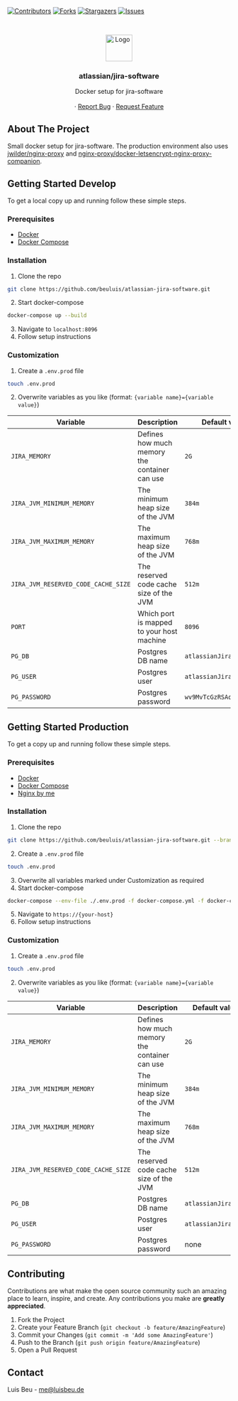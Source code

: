 [![Contributors][contributors-shield]][contributors-url]
[![Forks][forks-shield]][forks-url]
[![Stargazers][stars-shield]][stars-url]
[![Issues][issues-shield]][issues-url]


<!-- PROJECT LOGO -->
<br />
<p align="center">
  <img src="https://wac-cdn.atlassian.com/dam/jcr:e348b562-4152-4cdc-8a55-3d297e509cc8/Jira%20Software-blue.svg?cdnVersion=1209" alt="Logo" height="60">

  <h3 align="center">atlassian/jira-software</h3>

  <p align="center">
    Docker setup for jira-software
    <br />
    <br />
    ·
    <a href="https://github.com/beuluis/atlassian-jira-software/issues">Report Bug</a>
    ·
    <a href="https://github.com/beuluis/atlassian-jira-software/issues">Request Feature</a>
  </p>
</p>

<!-- ABOUT THE PROJECT -->
## About The Project

Small docker setup for jira-software. The production environment also uses [jwilder/nginx-proxy](https://github.com/nginx-proxy/nginx-proxy) and [nginx-proxy/docker-letsencrypt-nginx-proxy-companion](https://github.com/nginx-proxy/docker-letsencrypt-nginx-proxy-companion).

<!-- GETTING STARTED -->
## Getting Started Develop

To get a local copy up and running follow these simple steps.

### Prerequisites

* [Docker](https://docs.docker.com/get-docker/)
* [Docker Compose](https://docs.docker.com/compose/install/)

### Installation

1. Clone the repo
```sh
git clone https://github.com/beuluis/atlassian-jira-software.git
```
2. Start docker-compose
```sh
docker-compose up --build
```
3. Navigate to `localhost:8096`
4. Follow setup instructions

### Customization

1. Create a `.env.prod` file
```sh
touch .env.prod
```
2. Overwrite variables as you like (format: `{variable name}={variable value}`)

| Variable | Description | Default value | Required |
| --- | --- | --- | --- |
| `JIRA_MEMORY` | Defines how much memory the container can use | `2G` | false |
| `JIRA_JVM_MINIMUM_MEMORY` | The minimum heap size of the JVM | `384m` | false |
| `JIRA_JVM_MAXIMUM_MEMORY` | The maximum heap size of the JVM | `768m` | false |
| `JIRA_JVM_RESERVED_CODE_CACHE_SIZE` | The reserved code cache size of the JVM | `512m` | false |
| `PORT` | Which port is mapped to your host machine | `8096` | false |
| `PG_DB` | Postgres DB name | `atlassianJiraDev` | false |
| `PG_USER` | Postgres user | `atlassianJiraDev` | false |
| `PG_PASSWORD` | Postgres password | `wv9MvTcGzRSAqfBFhUcat2` | false |


## Getting Started Production

To get a copy up and running follow these simple steps.

### Prerequisites

* [Docker](https://docs.docker.com/get-docker/)
* [Docker Compose](https://docs.docker.com/compose/install/)
* [Nginx by me](https://github.com/beuluis/nginx)

### Installation

1. Clone the repo
```sh
git clone https://github.com/beuluis/atlassian-jira-software.git --branch master
```
2. Create a `.env.prod` file
```sh
touch .env.prod
```
3. Overwrite all variables marked under Customization as required
4. Start docker-compose
```sh
docker-compose --env-file ./.env.prod -f docker-compose.yml -f docker-compose.production.yml up -d
```
5. Navigate to `https://{your-host}`
6. Follow setup instructions

### Customization

1. Create a `.env.prod` file
```sh
touch .env.prod
```
2. Overwrite variables as you like (format: `{variable name}={variable value}`)

| Variable | Description | Default value | Required |
| --- | --- | --- | --- |
| `JIRA_MEMORY` | Defines how much memory the container can use | `2G` | false |
| `JIRA_JVM_MINIMUM_MEMORY` | The minimum heap size of the JVM | `384m` | false |
| `JIRA_JVM_MAXIMUM_MEMORY` | The maximum heap size of the JVM | `768m` | false |
| `JIRA_JVM_RESERVED_CODE_CACHE_SIZE` | The reserved code cache size of the JVM | `512m` | false |
| `PG_DB` | Postgres DB name | `atlassianJiraProd` | false |
| `PG_USER` | Postgres user | `atlassianJiraProd` | false |
| `PG_PASSWORD` | Postgres password | none | true |
<!-- CONTRIBUTING -->
## Contributing

Contributions are what make the open source community such an amazing place to learn, inspire, and create. Any contributions you make are **greatly appreciated**.

1. Fork the Project
2. Create your Feature Branch (`git checkout -b feature/AmazingFeature`)
3. Commit your Changes (`git commit -m 'Add some AmazingFeature'`)
4. Push to the Branch (`git push origin feature/AmazingFeature`)
5. Open a Pull Request


<!-- CONTACT -->
## Contact

Luis Beu - me@luisbeu.de


<!-- MARKDOWN LINKS & IMAGES -->
<!-- https://www.markdownguide.org/basic-syntax/#reference-style-links -->
[contributors-shield]: https://img.shields.io/github/contributors/beuluis/atlassian-jira-software.svg?style=flat-square
[contributors-url]: https://github.com/beuluis/atlassian-jira-software/graphs/contributors
[forks-shield]: https://img.shields.io/github/forks/beuluis/atlassian-jira-software.svg?style=flat-square
[forks-url]: https://github.com/beuluis/atlassian-jira-software/network/members
[stars-shield]: https://img.shields.io/github/stars/beuluis/atlassian-jira-software.svg?style=flat-square
[stars-url]: https://github.com/beuluis/atlassian-jira-software/stargazers
[issues-shield]: https://img.shields.io/github/issues/beuluis/atlassian-jira-software.svg?style=flat-square
[issues-url]: https://github.com/beuluis/atlassian-jira-software/issues
[license-shield]: https://img.shields.io/github/license/beuluis/atlassian-jira-software.svg?style=flat-square
